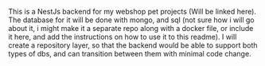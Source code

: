 This is a NestJs backend for my webshop pet projects (Will be linked here). The database for it will be done with mongo, and sql (not sure how i will go about it, i might make it a separate repo along with a docker file, or include it here, and add the instructions on how to use it to this readme). I will create a repository layer, so that the backend would be able to support both types of dbs, and can transition between them with minimal code change.